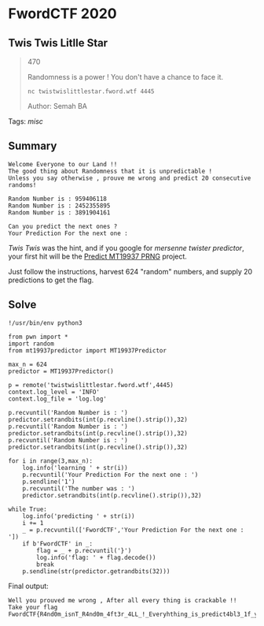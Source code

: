 # FwordCTF 2020

## Twis Twis Litlle Star

>  470
>
> Randomness is a power ! You don't have a chance to face it.
>
> `nc twistwislittlestar.fword.wtf 4445`
>
> Author: Semah BA

Tags: _misc_


## Summary

```
Welcome Everyone to our Land !!
The good thing about Randomness that it is unpredictable !
Unless you say otherwise , prouve me wrong and predict 20 consecutive randoms!

Random Number is : 959406118
Random Number is : 2452355895
Random Number is : 3891904161

Can you predict the next ones ?
Your Prediction For the next one :
```

_Twis Twis_ was the hint, and if you google for _mersenne twister predictor_, your first hit will be the [Predict MT19937 PRNG](https://github.com/kmyk/mersenne-twister-predictor) project.

Just follow the instructions, harvest 624 "random" numbers, and supply 20 predictions to get the flag.


## Solve

```
!/usr/bin/env python3

from pwn import *
import random
from mt19937predictor import MT19937Predictor

max_n = 624
predictor = MT19937Predictor()

p = remote('twistwislittlestar.fword.wtf',4445)
context.log_level = 'INFO'
context.log_file = 'log.log'

p.recvuntil('Random Number is : ')
predictor.setrandbits(int(p.recvline().strip()),32)
p.recvuntil('Random Number is : ')
predictor.setrandbits(int(p.recvline().strip()),32)
p.recvuntil('Random Number is : ')
predictor.setrandbits(int(p.recvline().strip()),32)

for i in range(3,max_n):
    log.info('learning ' + str(i))
    p.recvuntil('Your Prediction For the next one : ')
    p.sendline('1')
    p.recvuntil('The number was : ')
    predictor.setrandbits(int(p.recvline().strip()),32)

while True:
    log.info('predicting ' + str(i))
    i += 1
    _ = p.recvuntil(['FwordCTF','Your Prediction For the next one : '])
    if b'FwordCTF' in _:
        flag = _ + p.recvuntil('}')
        log.info('flag: ' + flag.decode())
        break
    p.sendline(str(predictor.getrandbits(32)))
```

Final output:

```
Well you prouved me wrong , After all every thing is crackable !!
Take your flag
FwordCTF{R4nd0m_isnT_R4nd0m_4ft3r_4LL_!_Everyhthing_is_predict4bl3_1f_y0u_kn0w_wh4t_Y0u_d01nGGGG}```
